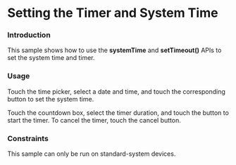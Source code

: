 # Setting the Timer and System Time

### Introduction

This sample shows how to use the **systemTime** and **setTimeout()** APIs to set the system time and timer.

### Usage

Touch the time picker, select a date and time, and touch the corresponding button to set the system time.

Touch the countdown box, select the timer duration, and touch the button to start the timer. To cancel the timer, touch the cancel button.

### Constraints

This sample can only be run on standard-system devices.

